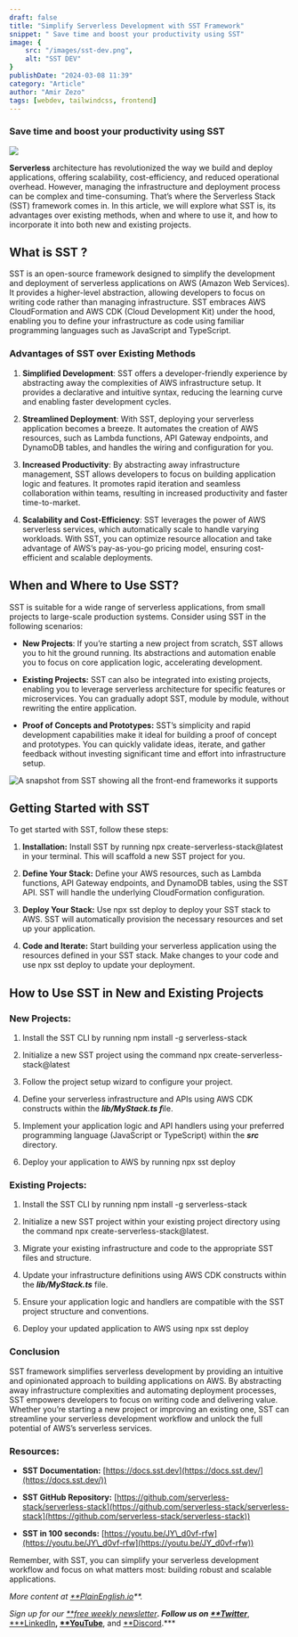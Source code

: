 ```yaml
---
draft: false
title: "Simplify Serverless Development with SST Framework"
snippet: " Save time and boost your productivity using SST"
image: {
    src: "/images/sst-dev.png",
    alt: "SST DEV"
}
publishDate: "2024-03-08 11:39"
category: "Article"
author: "Amir Zezo"
tags: [webdev, tailwindcss, frontend]
---
```


### Save time and boost your productivity using SST

![](/images/sst-dev.png)

**Serverless** architecture has revolutionized the way we build and deploy applications, offering scalability, cost-efficiency, and reduced operational overhead. However, managing the infrastructure and deployment process can be complex and time-consuming. That’s where the Serverless Stack (SST) framework comes in. In this article, we will explore what SST is, its advantages over existing methods, when and where to use it, and how to incorporate it into both new and existing projects.

## What is SST ?

SST is an open-source framework designed to simplify the development and deployment of serverless applications on AWS (Amazon Web Services). It provides a higher-level abstraction, allowing developers to focus on writing code rather than managing infrastructure. SST embraces AWS CloudFormation and AWS CDK (Cloud Development Kit) under the hood, enabling you to define your infrastructure as code using familiar programming languages such as JavaScript and TypeScript.

### Advantages of SST over Existing Methods

 1. **Simplified Development**: SST offers a developer-friendly experience by abstracting away the complexities of AWS infrastructure setup. It provides a declarative and intuitive syntax, reducing the learning curve and enabling faster development cycles.
 
2. **Streamlined Deployment**: With SST, deploying your serverless application becomes a breeze. It automates the creation of AWS resources, such as Lambda functions, API Gateway endpoints, and DynamoDB tables, and handles the wiring and configuration for you.
 
3. **Increased Productivity**: By abstracting away infrastructure management, SST allows developers to focus on building application logic and features. It promotes rapid iteration and seamless collaboration within teams, resulting in increased productivity and faster time-to-market.
 
4. **Scalability and Cost-Efficiency**: SST leverages the power of AWS serverless services, which automatically scale to handle varying workloads. With SST, you can optimize resource allocation and take advantage of AWS’s pay-as-you-go pricing model, ensuring cost-efficient and scalable deployments.

## When and Where to Use SST?

SST is suitable for a wide range of serverless applications, from small projects to large-scale production systems. Consider using SST in the following scenarios:

* **New Projects**: If you’re starting a new project from scratch, SST allows you to hit the ground running. Its abstractions and automation enable you to focus on core application logic, accelerating development.

* **Existing Projects:** SST can also be integrated into existing projects, enabling you to leverage serverless architecture for specific features or microservices. You can gradually adopt SST, module by module, without rewriting the entire application.

* **Proof of Concepts and Prototypes:** SST’s simplicity and rapid development capabilities make it ideal for building a proof of concept and prototypes. You can quickly validate ideas, iterate, and gather feedback without investing significant time and effort into infrastructure setup.

![A snapshot from SST showing all the front-end frameworks it supports](/images/sst-screenshot.png)

## Getting Started with SST

To get started with SST, follow these steps:

1. **Installation:** Install SST by running npx create-serverless-stack@latest in your terminal. This will scaffold a new SST project for you.
 
2. **Define Your Stack:** Define your AWS resources, such as Lambda functions, API Gateway endpoints, and DynamoDB tables, using the SST API. SST will handle the underlying CloudFormation configuration.
 
3. **Deploy Your Stack:** Use npx sst deploy to deploy your SST stack to AWS. SST will automatically provision the necessary resources and set up your application.
 
4. **Code and Iterate:** Start building your serverless application using the resources defined in your SST stack. Make changes to your code and use npx sst deploy to update your deployment.

## How to Use SST in New and Existing Projects

### New Projects:

 1. Install the SST CLI by running npm install -g serverless-stack

 2. Initialize a new SST project using the command npx create-serverless-stack@latest

 3. Follow the project setup wizard to configure your project.

 4. Define your serverless infrastructure and APIs using AWS CDK constructs within the ***lib/MyStack.ts f***ile.

 5. Implement your application logic and API handlers using your preferred programming language (JavaScript or TypeScript) within the ***src*** directory.

 6. Deploy your application to AWS by running npx sst deploy

### Existing Projects:

 1. Install the SST CLI by running npm install -g serverless-stack

 2. Initialize a new SST project within your existing project directory using the command npx create-serverless-stack@latest.

 3. Migrate your existing infrastructure and code to the appropriate SST files and structure.

 4. Update your infrastructure definitions using AWS CDK constructs within the ***lib/MyStack.ts*** file.

 5. Ensure your application logic and handlers are compatible with the SST project structure and conventions.

 6. Deploy your updated application to AWS using npx sst deploy

### Conclusion

SST framework simplifies serverless development by providing an intuitive and opinionated approach to building applications on AWS. By abstracting away infrastructure complexities and automating deployment processes, SST empowers developers to focus on writing code and delivering value. Whether you’re starting a new project or improving an existing one, SST can streamline your serverless development workflow and unlock the full potential of AWS’s serverless services.

### Resources:

* **SST Documentation:** [https://docs.sst.dev](https://docs.sst.dev/](https://docs.sst.dev/))

* **SST GitHub Repository:** [https://github.com/serverless-stack/serverless-stack](https://github.com/serverless-stack/serverless-stack](https://github.com/serverless-stack/serverless-stack))

* **SST in 100 seconds:** [https://youtu.be/JY\_d0vf-rfw](https://youtu.be/JY\_d0vf-rfw](https://youtu.be/JY_d0vf-rfw))

Remember, with SST, you can simplify your serverless development workflow and focus on what matters most: building robust and scalable applications.

*More content at [**PlainEnglish.io](https://plainenglish.io/)**.*

*Sign up for our [**free weekly newsletter](http://newsletter.plainenglish.io/)**. Follow us on [**Twitter](https://twitter.com/inPlainEngHQ)***, [***LinkedIn](https://www.linkedin.com/company/inplainenglish/)**, [**YouTube](https://www.youtube.com/channel/UCtipWUghju290NWcn8jhyAw)**, and [**Discord](https://discord.gg/GtDtUAvyhW).***
